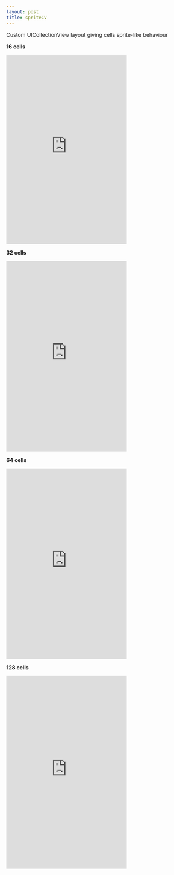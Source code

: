 ```yaml
---
layout: post
title: spriteCV
---
```


Custom UICollectionView layout giving cells sprite-like behaviour  



__16 cells__  

<iframe src="https://player.vimeo.com/video/131198125?autoplay=1&loop=1" width="320" height="500" frameborder="0" webkitallowfullscreen mozallowfullscreen allowfullscreen></iframe>

__32 cells__  

<iframe src="https://player.vimeo.com/video/131198126?autoplay=1&loop=1" width="320" height="504" frameborder="0" webkitallowfullscreen mozallowfullscreen allowfullscreen></iframe></td></tr></table> <p>


__64 cells__  

<iframe src="https://player.vimeo.com/video/131198204?autoplay=1&loop=1" width="320" height="504" frameborder="0" webkitallowfullscreen mozallowfullscreen allowfullscreen></iframe> 


__128 cells__  

<iframe src="https://player.vimeo.com/video/131198197?autoplay=1&loop=1" width="320" height="510" frameborder="0" webkitallowfullscreen mozallowfullscreen allowfullscreen></iframe> 

